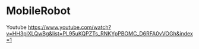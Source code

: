 # MobileRobot

Youtube
https://www.youtube.com/watch?v=HH3plXLQwBg&list=PL95uKQPZTs_RNKYpPBOMC_D6RFA0vVOGh&index=1
